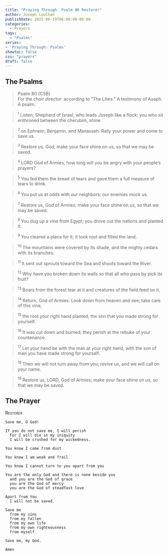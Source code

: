 ```yaml
---
title: "Praying Through: Psalm 80 Restorer"
author: Joseph Louthan
publishDate: 2022-06-19T06:00:00-06:00
categories:
  - Prayers
tags:
  - "Psalms"
series:
- 'Praying Through: Psalms'
showtoc: false
css: "prayers"
draft: false
---
```

## The Psalms

>Psalm 80 (CSB)  
> For the choir director: according to “The Lilies.” A testimony of Asaph. A psalm. 

><sup> 1 </sup> Listen, Shepherd of Israel, who leads Joseph like a flock; you who sit enthroned between the cherubim, shine 

><sup> 2 </sup> on Ephraim, Benjamin, and Manasseh. Rally your power and come to save us. 

><sup> 3 </sup> Restore us, God; make your face shine on us, so that we may be saved. 

><sup> 4 </sup> LORD God of Armies, how long will you be angry with your people’s prayers? 

><sup> 5 </sup> You fed them the bread of tears and gave them a full measure of tears to drink. 

><sup> 6 </sup> You put us at odds with our neighbors; our enemies mock us. 

><sup> 7 </sup> Restore us, God of Armies; make your face shine on us, so that we may be saved. 

><sup> 8 </sup> You dug up a vine from Egypt; you drove out the nations and planted it. 

><sup> 9 </sup> You cleared a place for it; it took root and filled the land. 

><sup> 10 </sup> The mountains were covered by its shade, and the mighty cedars with its branches. 

><sup> 11 </sup> It sent out sprouts toward the Sea and shoots toward the River. 

><sup> 12 </sup> Why have you broken down its walls so that all who pass by pick its fruit? 

><sup> 13 </sup> Boars from the forest tear at it and creatures of the field feed on it. 

><sup> 14 </sup> Return, God of Armies. Look down from heaven and see; take care of this vine, 

><sup> 15 </sup> the root your right hand planted, the son that you made strong for yourself. 

><sup> 16 </sup> It was cut down and burned; they perish at the rebuke of your countenance. 

><sup> 17 </sup> Let your hand be with the man at your right hand, with the son of man you have made strong for yourself. 

><sup> 18 </sup> Then we will not turn away from you; revive us, and we will call on your name. 

><sup> 19 </sup> Restore us, LORD, God of Armies; make your face shine on us, so that we may be saved.

## The Prayer

<div style="font-variant: small-caps;">
Restorer
</div>

```text
Save me, O God!

If you do not save me, I will perish  
  For I will die in my iniquity  
  I will be crushed for my wickedness.

You know I come from dust

You know I am weak and frail

You know I cannot turn to you apart from you

You are the only God and there is none beside you  
  and you are the God of grace
  you are the God of mercy
  you are the God of steadfast love

Apart from You  
  I will not be saved.

Save me  
  from my sins  
  from my fallen  
  from my own life  
  from my own righteousness 
  from myself

Save me, my God.

Amen
```